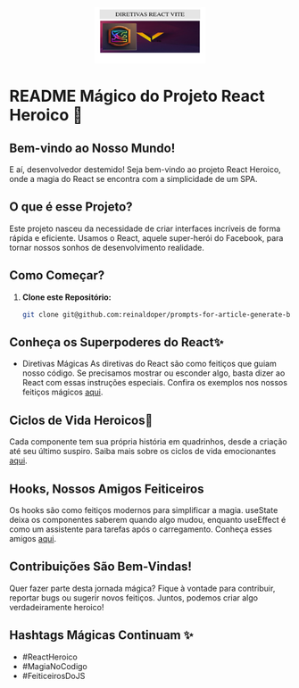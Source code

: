 <div align="center">
  <img src="./assets/diretivas-react.png" alt="logo" width="200px" height="100px">
</div>


# README Mágico do Projeto React Heroico 🚀

## Bem-vindo ao Nosso Mundo!

E aí, desenvolvedor destemido! Seja bem-vindo ao projeto React Heroico, onde a magia do React se encontra com a simplicidade de um SPA.

## O que é esse Projeto?

Este projeto nasceu da necessidade de criar interfaces incríveis de forma rápida e eficiente. Usamos o React, aquele super-herói do Facebook, para tornar nossos sonhos de desenvolvimento realidade.

## Como Começar?

1. **Clone este Repositório:**
   ```bash
   git clone git@github.com:reinaldoper/prompts-for-article-generate-by-ia-chat-gpt.git


## Conheça os Superpoderes do React✨

- Diretivas Mágicas
As diretivas do React são como feitiços que guiam nosso código. Se precisamos mostrar ou esconder algo, basta dizer ao React com essas instruções especiais. Confira os exemplos nos nossos feitiços mágicos [aqui](https://vitejs.dev/guide/).

## Ciclos de Vida Heroicos🔄

Cada componente tem sua própria história em quadrinhos, desde a criação até seu último suspiro. Saiba mais sobre os ciclos de vida emocionantes [aqui](https://vitejs.dev/guide/).

## Hooks, Nossos Amigos Feiticeiros

Os hooks são como feitiços modernos para simplificar a magia. useState deixa os componentes saberem quando algo mudou, enquanto useEffect é como um assistente para tarefas após o carregamento. Conheça esses amigos [aqui](https://vitejs.dev/guide/).

## Contribuições São Bem-Vindas!

Quer fazer parte desta jornada mágica? Fique à vontade para contribuir, reportar bugs ou sugerir novos feitiços. Juntos, podemos criar algo verdadeiramente heroico!

## Hashtags Mágicas Continuam ✨

- #ReactHeroico
- #MagiaNoCodigo
- #FeiticeirosDoJS